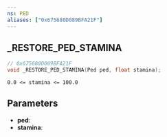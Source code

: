 ```yaml
---
ns: PED
aliases: ["0x675680D089BFA21F"]
---
```

## _RESTORE_PED_STAMINA

```c
// 0x675680D089BFA21F
void _RESTORE_PED_STAMINA(Ped ped, float stamina);
```

```
0.0 <= stamina <= 100.0
```

## Parameters
* **ped**:
* **stamina**:
